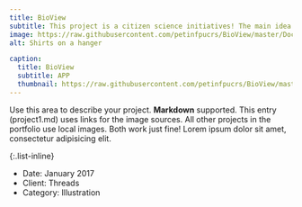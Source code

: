 ```yaml
---
title: BioView  
subtitle: This project is a citizen science initiatives! The main idea is to develop an app that will connect people with the nature and create awareness about the biodiversity that exist in the campus of the university.
image: https://raw.githubusercontent.com/petinfpucrs/BioView/master/Documentos/Logo/log%20v0.1.png?token=AOWYKNN2D5A2ZAMWWX2TPGC7FXAGE
alt: Shirts on a hanger

caption:
  title: BioView
  subtitle: APP
  thumbnail: https://raw.githubusercontent.com/petinfpucrs/BioView/master/Documentos/Logo/log%20v0.1.png?token=AOWYKNLGRWCWARPZX6HPABS7FXAOM
---
```

Use this area to describe your project. **Markdown** supported. This entry (project1.md) uses links for the image sources. All other projects in the portfolio use local images. Both work just fine! Lorem ipsum dolor sit amet, consectetur adipisicing elit. 

{:.list-inline}
- Date: January 2017
- Client: Threads
- Category: Illustration

